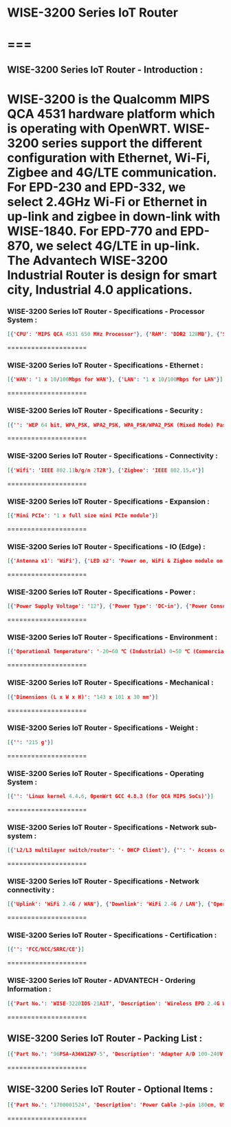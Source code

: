 # WISE-3200 Series IoT Router
===
====================
## WISE-3200 Series IoT Router - Introduction :
WISE-3200 is the Qualcomm MIPS QCA 4531 hardware platform which is operating with OpenWRT. WISE-3200 series support the different configuration with Ethernet, Wi-Fi, Zigbee and 4G/LTE communication. For EPD-230 and EPD-332, we select 2.4GHz Wi-Fi or Ethernet in up-link and zigbee in down-link with WISE-1840. For EPD-770 and EPD-870, we select 4G/LTE in up-link. The Advantech WISE-3200 Industrial Router is design for smart city, Industrial 4.0 applications.
====================
### WISE-3200 Series IoT Router - Specifications - Processor System :
```json
[{'CPU': 'MIPS QCA 4531 650 MHz Processor'}, {'RAM': 'DDR2 128MB'}, {'SPI Flash': '16MB Boot code & 128MB OpenWRT'}]
```
====================
### WISE-3200 Series IoT Router - Specifications - Ethernet :
```json
[{'WAN': '1 x 10/100Mbps for WAN'}, {'LAN': '1 x 10/100Mbps for LAN'}]
```
====================
### WISE-3200 Series IoT Router - Specifications - Security :
```json
[{'': 'WEP 64 bit, WPA_PSK, WPA2_PSK, WPA_PSK/WPA2_PSK (Mixed Mode) Password protected access'}]
```
====================
### WISE-3200 Series IoT Router - Specifications - Connectivity :
```json
[{'Wifi': 'IEEE 802.11b/g/n 2T2R'}, {'Zigbee': 'IEEE 802.15.4'}]
```
====================
### WISE-3200 Series IoT Router - Specifications - Expansion :
```json
[{'Mini PCIe': '1 x full size mini PCIe module'}]
```
====================
### WISE-3200 Series IoT Router - Specifications - IO (Edge) :
```json
[{'Antenna x1': 'WiFi'}, {'LED x2': 'Power on, WiFi & Zigbee module on'}, {'Button x1': 'Reset button'}, {'Com port x1': 'RS232/422/485'}, {'USB ×1': 'USB 2.0'}, {'RJ45 x2': 'WAN/LAN'}]
```
====================
### WISE-3200 Series IoT Router - Specifications - Power :
```json
[{'Power Supply Voltage': '12'}, {'Power Type': 'DC-in'}, {'Power Consumption': '3W'}]
```
====================
### WISE-3200 Series IoT Router - Specifications - Environment :
```json
[{'Operational Temperature': '-20~60 ℃ (Industrial) 0~50 ℃ (Commercial)'}, {'Non-Operational Temp.': '-40~85 ℃ (Industrial) -40~85 ℃ (Commercial)'}, {'Operating Humidity': '5% ~ 95% Relative Humidity, non-condensing'}]
```
====================
### WISE-3200 Series IoT Router - Specifications - Mechanical :
```json
[{'Dimensions (L x W x H)': '143 x 101 x 30 mm'}]
```
====================
### WISE-3200 Series IoT Router - Specifications - Weight :
```json
[{'': '215 g'}]
```
====================
### WISE-3200 Series IoT Router - Specifications - Operating System :
```json
[{'': 'Linux kernel 4.4.6, OpenWrt GCC 4.8.3 (for QCA MIPS SoCs)'}]
```
====================
### WISE-3200 Series IoT Router - Specifications - Network sub-system :
```json
[{'L2/L3 multilayer switch/router': '· DHCP Client'}, {'': '· Access control list mask rules'}, {'': '· Hardware network address translation (NAT) engine.'}, {'WiFi': '· Channel Number selection'}, {'': '· 5MHz - 40MHz channel bandwidth selection'}, {'': '· Support updating different SSID / Password · Support Router/AP/Bridge/Client Mode'}]
```
====================
### WISE-3200 Series IoT Router - Specifications - Network connectivity :
```json
[{'Uplink': 'WiFi 2.4G / WAN'}, {'Downlink': 'WiFi 2.4G / LAN'}, {'Operating Humidity': '5% ~ 80% Relative Humidity, non-condensing'}]
```
====================
### WISE-3200 Series IoT Router - Specifications - Certification :
```json
[{'': 'FCC/NCC/SRRC/CE'}]
```
====================
### WISE-3200 Series IoT Router - ADVANTECH - Ordering Information :
```json
[{'Part No.': 'WISE-3220IOS-21A1T', 'Description': 'Wireless EPD 2.4G WiFi Network IoT Router'}, {'Part No.': 'WISE-3240IOS-41A1E', 'Description': 'Wireless EPD 2.4G WiFi Network IoT Router in industrial grade for Europe'}, {'Part No.': 'WISE-3240IOS-41A1J', 'Description': 'Wireless EPD 2.4G WiFi Network IoT Router in industrial grade for Japan'}, {'Part No.': 'WISE-3240IOS-41A1N', 'Description': 'Wireless EPD 2.4G WiFi Network IoT Router in industrial grade for North America'}, {'Part No.': 'WISE-3240IOS-41A1T', 'Description': 'Wireless EPD 2.4G WiFi Network IoT Router in industrial grade for Taiwan'}, {'Part No.': 'WISE-3240IOS-41A1C', 'Description': 'Wireless EPD 2.4G WiFi Network IoT Router in industrial grade for China'}, {'Part No.': 'WISE-3240IOS-41B1E', 'Description': 'Wireless EPD 2.4G WiFi Network IoT Router in commercial grade for Europe'}, {'Part No.': 'WISE-3240IOS-41B1T', 'Description': 'Wireless EPD 2.4G WiFi Network IoT Router in commercial grade for Europe TaiwanWQ40178321'}, {'Part No.': 'WISE-3270IOS-71A1T', 'Description': 'Wireless EPD 2.4G WiFi/LTE Network IoT Router'}]
```
====================
## WISE-3200 Series IoT Router - Packing List :
```json
[{'Part No.': '96PSA-A36W12W7-5', 'Description': 'Adapter A/D 100-240V 36W 12V x1'}, {'Part No.': '1750002842', 'Description': 'Wireless 2.4G Antenna R-AN2450-5701RS R/P SMA. M10.9cm'}, {'Part No.': '1750008818-01', 'Description': '4G/LTE Antenna Dipole 4dBi Full Band'}, {'Part No.': '1750006264', 'Description': '4G/LTE AntennaSMA(F)/MHF 15cmConnector'}]
```
====================
## WISE-3200 Series IoT Router - Optional Items :
```json
[{'Part No.': '1700001524', 'Description': 'Power Cable 3-pin 180cm, USA type'}, {'Part No.': '170203183C', 'Description': 'Power Cable 3-pin 180cm, Europe type'}, {'Part No.': '170203180A', 'Description': 'Power Cable 3-pin 180cm, UK type'}, {'Part No.': '1700008921', 'Description': 'Power Cable 3-pin PSE Mark 183cm'}, {'Part No.': 'WISE-1840WTB-TD010', 'Description': 'MINI PCIE Card for Zigbee host control except EU'}, {'Part No.': 'WISE-1840WTB-TD01E', 'Description': 'MINI PCIE Card for Zigbee host control for EU'}, {'Part No.': 'EWM-C117', 'Description': 'Mini PCIE LTE 4G,3G WCDMA/DC-HSPA+, 2G Card'}]
```
====================
